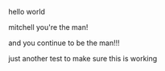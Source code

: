 hello world

mitchell you're the man!

and you continue to be the man!!!

just another test to make sure this is working
